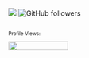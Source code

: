 

<picture>
<img src="https://readme-typing-svg.demolab.com?font=Fira+Code&size=40&duration=2000&pause=500&vCenter=true&width=500&height=100&lines=%22Hello+World!%22+;I+am+Roy.;My+repos+are+fun!;%22Trust+me+bro.%22" />
</picture>

<picture>
<img alt="GitHub followers" src="https://img.shields.io/github/followers/ltsRoy?label=GitHub%20&style=social">
</picture>

<br />
<br />
<p style="font-size:10">
Profile Views: 
</p>

<picture>
<img width="120" height = "18" src= "https://profile-counter.glitch.me/{ltsRoy}/count.svg" />
</picture>
